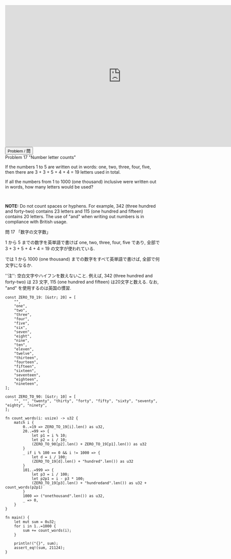<html><iframe src="https://docs.google.com/presentation/d/e/2PACX-1vQdYhmZ7heCpVxLZB-8ITBfWPbC88rVQ4QVFaZxRDSnN0eqx2Jn-y6e5yMihOfqKmVS2T7dy1JKxJNl/embed?start=false&loop=false&delayms=60000" frameborder="0" width="750" height="460" allowfullscreen="true" mozallowfullscreen="true" webkitallowfullscreen="true"></iframe></iframe></html>

<html>
<button class="accordion" onclick="toggle('the-accordion');">Problem / 問</button>
<div id="the-accordion" class="panel w3-hide">
Problem 17 "Number letter counts"

<p>If the numbers 1 to 5 are written out in words: one, two, three, four, five, then there are 3 + 3 + 5 + 4 + 4 = 19 letters used in total.</p>
<p>If all the numbers from 1 to 1000 (one thousand) inclusive were written out in words, how many letters would be used? </p>
<br /><p class="note"><b>NOTE:</b> Do not count spaces or hyphens. For example, 342 (three hundred and forty-two) contains 23 letters and 115 (one hundred and fifteen) contains 20 letters. The use of "and" when writing out numbers is in compliance with British usage.</p>


問 17 「数字の文字数」

1 から 5 までの数字を英単語で書けば one, two, three, four, five であり, 全部で 3 + 3 + 5 + 4 + 4 = 19 の文字が使われている.

では 1 から 1000 (one thousand) までの数字をすべて英単語で書けば, 全部で何文字になるか.

''注'': 空白文字やハイフンを数えないこと. 例えば, 342 (three hundred and forty-two) は 23 文字, 115 (one hundred and fifteen) は20文字と数える. なお, "and" を使用するのは英国の慣習.

</div>
</html>


```rust,editable
const ZERO_TO_19: [&str; 20] = [
    "",
    "one",
    "two",
    "three",
    "four",
    "five",
    "six",
    "seven",
    "eight",
    "nine",
    "ten",
    "eleven",
    "twelve",
    "thirteen",
    "fourteen",
    "fifteen",
    "sixteen",
    "seventeen",
    "eighteen",
    "nineteen",
];

const ZERO_TO_90: [&str; 10] = [
    "", "", "twenty", "thirty", "forty", "fifty", "sixty", "seventy", "eighty", "ninety",
];

fn count_words(i: usize) -> u32 {
    match i {
        0..=19 => ZERO_TO_19[i].len() as u32,
        20..=99 => {
            let p1 = i % 10;
            let p2 = i / 10;
            (ZERO_TO_90[p2].len() + ZERO_TO_19[p1].len()) as u32
        }
        _ if i % 100 == 0 && i != 1000 => {
            let d = i / 100;
            (ZERO_TO_19[d].len() + "hundred".len()) as u32
        }
        101..=999 => {
            let p3 = i / 100;
            let p2p1 = i - p3 * 100;
            (ZERO_TO_19[p3].len() + "hundredand".len()) as u32 + count_words(p2p1)
        }
        1000 => ("onethousand".len()) as u32,
        _ => 0,
    }
}

fn main() {
    let mut sum = 0u32;
    for i in 1..=1000 {
        sum += count_words(i);
    }

    println!("{}", sum);
    assert_eq!(sum, 21124);
}
```
